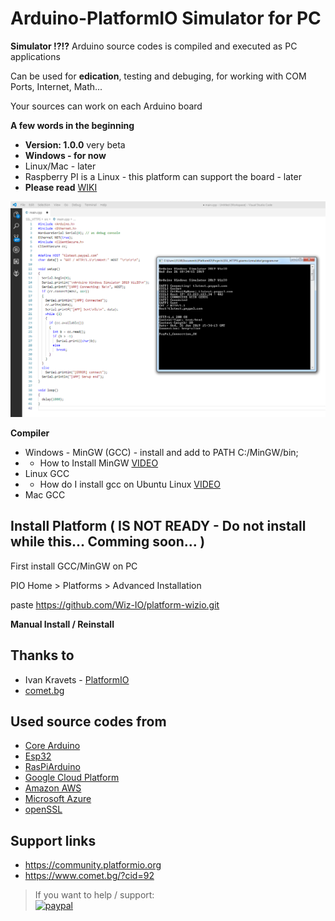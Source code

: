 # Arduino-PlatformIO Simulator for PC

**Simulator !?!?** Arduino source codes is compiled and executed as PC applications

Can be used for **edication**, testing and debuging, for working with COM Ports, Internet, Math...

Your sources can work on each Arduino board

**A few words in the beginning**
* **Version: 1.0.0** very beta
* **Windows - for now**
* Linux/Mac - later
* Raspberry PI is a Linux - this platform can support the board - later
* **Please read** [WIKI](https://github.com/Wiz-IO/platform-wizio/wiki)

![Project](https://raw.githubusercontent.com/Wiz-IO/LIB/master/images//arduino-simulator.png) 

**Compiler**
* Windows - MinGW (GCC) - install and add to PATH C:/MinGW/bin;
* * How to Install MinGW [VIDEO](https://www.youtube.com/watch?v=sXW2VLrQ3Bs)
* Linux GCC
* * How do I install gcc on Ubuntu Linux [VIDEO](https://www.youtube.com/watch?v=cotkJrewAz0)
* Mac GCC


## Install Platform ( IS NOT READY - Do not install while this...  Comming soon... )

First install GCC/MinGW on PC

PIO Home > Platforms > Advanced Installation 

paste https://github.com/Wiz-IO/platform-wizio.git

**Manual Install / Reinstall**


## Thanks to

* Ivan Kravets - [PlatformIO](https://platformio.org/)
* [comet.bg](https://www.comet.bg/?cid=92)

## Used source codes from

* [Core Arduino](https://github.com/arduino/Arduino)
* [Esp32](https://github.com/espressif/arduino-esp32)
* [RasPiArduino](https://github.com/me-no-dev/RasPiArduino)
* [Google Cloud Platform](https://github.com/GoogleCloudPlatform/google-cloud-iot-arduino)
* [Amazon AWS](https://github.com/aws)
* [Microsoft Azure](https://github.com/Azure)
* [openSSL](https://github.com/openssl/openssl)

## Support links

* https://community.platformio.org
* https://www.comet.bg/?cid=92



>If you want to help / support:   
[![paypal](https://www.paypalobjects.com/en_US/i/btn/btn_donate_SM.gif)](https://www.paypal.com/cgi-bin/webscr?cmd=_s-xclick&hosted_button_id=ESUP9LCZMZTD6)
